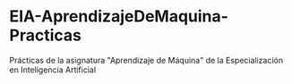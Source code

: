 # EIA-AprendizajeDeMaquina-Practicas
Prácticas de la asignatura "Aprendizaje de Máquina" de la Especialización en Inteligencia Artificial
